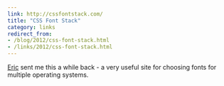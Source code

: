 ```yaml
---
link: http://cssfontstack.com/
title: "CSS Font Stack"
category: links
redirect_from:
- /blog/2012/css-font-stack.html
- /links/2012/css-font-stack.html
---
```


[Eric](http://erichatesyou.com/) sent me this a while back - a very useful
site for choosing fonts for multiple operating systems.
